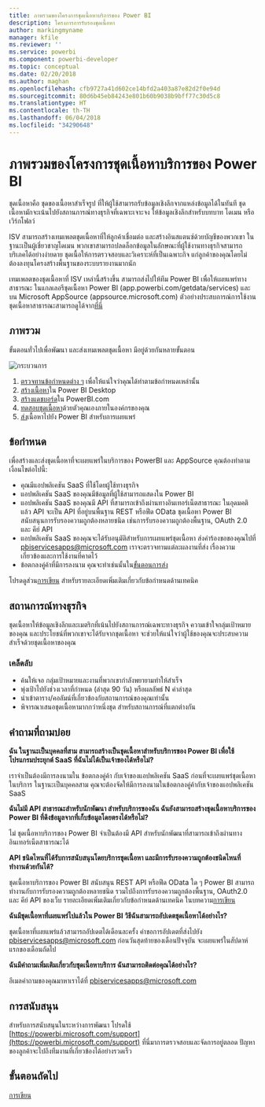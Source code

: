 ```yaml
---
title: ภาพรวมของโครงการชุดเนื้อหาบริการของ Power BI
description: โครงการการรับรองชุดเนื้อหา
author: markingmyname
manager: kfile
ms.reviewer: ''
ms.service: powerbi
ms.component: powerbi-developer
ms.topic: conceptual
ms.date: 02/20/2018
ms.author: maghan
ms.openlocfilehash: cfb9727a41d602ce14bfd2a403a87e82d2f0e94d
ms.sourcegitcommit: 80d6b45eb84243e801b60b9038b9bff77c30d5c8
ms.translationtype: HT
ms.contentlocale: th-TH
ms.lasthandoff: 06/04/2018
ms.locfileid: "34290648"
---
```

# <a name="overview-of-the-power-bi-service-content-pack-program"></a>ภาพรวมของโครงการชุดเนื้อหาบริการของ Power BI
ชุดเนื้อหาคือ ชุดของเนื้อหาสำเร็จรูป ที่ให้ผู้ใช้สามารถรับข้อมูลเชิงลึกจากแหล่งข้อมูลได้ในทันที ชุดเนื้อหามักจะเน้นไปยังสถานการณ์ทางธุรกิจที่เฉพาะเจาะจง ให้ข้อมูลเชิงลึกสำหรับบทบาท โดเมน หรือเวิร์กโฟลว์

ISV สามารถสร้างเทมเพลตชุดเนื้อหาที่ให้ลูกค้าเชื่อมต่อ และสร้างอินสแตนซ์ด้วยบัญชีของพวกเขา ในฐานะเป็นผู้เชี่ยวชาญโดเมน พวกเขาสามารถปลดล็อกข้อมูลในลักษณะที่ผู้ใช้งานทางธุรกิจสามารถบริเภคได้อย่างง่ายดาย ชุดเนื้อให้การตรวจสอบและวิเคราะห์ที่เป็นเฉพาะกิจ แก่ลูกค้าของคุณโดยไม่ต้องลงทุนโครงสร้างพื้นฐานของระบบรายงานมากนัก 

เทมเพลตของชุดเนื้อหาที่ ISV เหล่านี้สร้างขึ้น สามารถส่งไปให้ทีม Power BI เพื่อให้เผยแพร่ทางสาธารณะ ในแกลเลอรีชุดเนื้อหา Power BI (app.powerbi.com/getdata/services) และบน Microsoft AppSource (appsource.microsoft.com) ตัวอย่างประสบการณ์การใช้งานชุดเนื้อหาสาธารณะสามารถดูได้จาก[ที่นี่](template-content-pack-experience.md)

## <a name="overview"></a>ภาพรวม
ขั้นตอนทั่วไปเพื่อพัฒนา และส่งเทมเพลตชุดเนื้อหา มีอยู่ด้วยกันหลายขั้นตอน

 ![กระบวนการ](media/service-content-pack-overview/developer-content-pack-overview.png)

1. [ตรวจทานข้อกำหนดต่าง ๆ](#requirements) เพื่อให้แน่ใจว่าคุณได้ทำตามข้อกำหนดเหล่านั้น
2. [สร้างเนื้อหา](template-content-pack-authoring.md#queries)ใน Power BI Desktop
3. [สร้างแดชบอร์ด](template-content-pack-authoring.md#dashboard)ใน PowerBI.com
4. [ทดสอบชุดเนื้อหา](template-content-pack-testing.md)ด้วยตัวคุณเองภายในองค์กรของคุณ
5. [ส่ง](template-content-pack-testing.md#submission)เนื้อหาไปยัง Power BI สำหรับการเผยแพร่

<a name="requirements"></a>

## <a name="requirements"></a>ข้อกำหนด
เพื่อสร้างและส่งชุดเนื้อหาที่จะเผยแพร่ในบริการของ PowerBI และ AppSource คุณต้องทำตามเงื่อนไขต่อไปนี้:

* คุณมีแอปพลิเคชัน SaaS ที่ใช้โดยผู้ใช้ทางธุรกิจ
* แอปพลิเคชัน SaaS ของคุณมีข้อมูลที่ผู้ใช้สามารถแสดงใน Power BI
* แอปพลิเคชัน SaaS ของคุณมี API ที่สามารถเข้าถึงผ่านทางอินเทอร์เน็ตสาธารณะ ในอุดมคติแล้ว API จะเป็น API ที่อยู่บนพื้นฐาน REST หรือฟีด OData ชุดเนื้อหา Power BI สนับสนุนการรับรองความถูกต้องหลายชนิด เช่นการรับรองความถูกต้องพื้นฐาน, OAuth 2.0 และ คีย์ API 
* แอปพลิเคชัน SaaS ของคุณจะได้รับอนุมัติสำหรับการเผยแพร่ชุดเนื้อหา ส่งคำร้องขอของคุณไปที่ pbiservicesapps@microsoft.com เราจะตรวจทานแต่ละผลงานที่ส่ง เรื่องความเกี่ยวข้องและการใช้งานที่คาดไว้ 
* ข้อตกลงคู่ค้าที่มีการลงนาม คุณจะทำเช่นนั้นใน[ขั้นตอนการส่ง](template-content-pack-testing.md#submission)

โปรดดูส่วน[การเขียน](template-content-pack-authoring.md) สำหรับรายละเอียดเพิ่มเติมเกี่ยวกับข้อกำหนดด้านเทคนิค

## <a name="business-scenario"></a>สถานการณ์ทางธุรกิจ
ชุดเนื้อหาให้ข้อมูลเชิงลึกและเมตริกที่เน้นไปยังสถานการณ์เฉพาะทางธุรกิจ ความเข้าใจกลุ่มเป้าหมายของคุณ และประโยชน์ที่พวกเขาจะได้รับจากชุดเนื้อหา จะช่วยให้แน่ใจว่าผู้ใช้ของคุณจะประสบความสำเร็จด้วยชุดเนื้อหาของคุณ

### <a name="tips"></a>เคล็ดลับ
* ค้นให้เจอ กลุ่มเป้าหมายและงานที่พวกเขากำลังพยายามทำให้สำเร็จ  
* พุ่งเป้าไปยังช่วงเวลาที่กำหนด (ล่าสุด 90 วัน) หรือผลลัพธ์ N ค่าล่าสุด  
* นำเข้าตาราง/คอลัมน์ที่เกี่ยวข้องกับสถานการณ์ของคุณเท่านั้น  
* พิจารณาเสนอชุดเนื้อหามากกว่าหนึ่งชุด สำหรับสถานการณ์ที่แตกต่างกัน  

## <a name="frequently-asked-questions"></a>คำถามที่ถามบ่อย
**ฉัน ในฐานะเป็นบุคคลที่สาม สามารถสร้างเป็นชุดเนื้อหาสำหรับบริการของ Power BI เพื่อใช้โปรแกรมประยุกต์ SaaS ที่ฉันไม่ได้เป็นเจ้าของได้หรือไม่?**

เราจำเป็นต้องมีการลงนามใน ข้อตกลงคู่ค้า กับเจ้าของแอปพลิเคชัน SaaS ก่อนที่จะเผยแพร่ชุดเนื้อหาในบริการ ในฐานะเป็นบุคคลสาม คุณจะต้องจัดให้มีการลงนามในข้อตกลงคู่ค้ากับเจ้าของแอปพลิเคชัน SaaS

**ฉันไม่มี API สาธารณะสำหรับนักพัฒนา สำหรับบริการของฉัน ฉันยังสามารถสร้างชุดเนื้อหาบริการของ Power BI ที่ดึงข้อมูลจากที่เก็บข้อมูลโดยตรงได้หรือไม่?**

ไม่ ชุดเนื้อหาบริการของ Power BI จำเป็นต้องมี API สำหรับนักพัฒนาที่สามารถเข้าถึงผ่านทางอินเทอร์เน็ตสาธารณะได้

**API ชนิดไหนที่ได้รับการสนับสนุนโดยบริการชุดเนื้อหา และมีการรับรองความถูกต้องชนิดไหนที่ทำงานด้วยกันได้?**

ชุดเนื้อหาบริการของ Power BI สนับสนุน REST API หรือฟีด OData ใด ๆ Power BI สามารถทำงานกับการรับรองความถูกต้องหลายชนิด รวมไปถึงการรับรองความถูกต้องพื้นฐาน, OAuth2.0 และ คีย์ API ของเว็บ รายละเอียดเพิ่มเติมเกี่ยวกับข้อกำหนดด้านเทคนิค ในบทความ[การเขียน](template-content-pack-authoring.md#dashboard)

**ฉันมีชุดเนื้อหาที่เผยแพร่ไปแล้วใน Power BI วิธีฉันสามารถอัปเดตชุดเนื้อหาได้อย่างไร?**

ชุดเนื้อหาที่เผยแพร่แล้วสามารถอัปเดตได้เดือนละครั้ง คำขอการอัปเดตที่ส่งไปยัง [pbiservicesapps@microsoft.com](mailto:pbiservicesapps@microsoft.com) ก่อนวันสุดท้ายของเดือนปัจจุบัน จะเผยแพร่ในสัปดาห์แรกของเดือนถัดไป

**ฉันมีคำถามเพิ่มเติมเกี่ยวกับชุดเนื้อหาบริการ ฉันสามารถติดต่อคุณได้อย่างไร?**

อีเมลคำถามของคุณมาหาเราได้ที่ [pbiservicesapps@microsoft.com](mailto:pbiservicesapps@microsoft.com)

## <a name="support"></a>การสนับสนุน
สำหรับการสนับสนุนในระหว่างการพัฒนา โปรดใช้ [https://powerbi.microsoft.com/support](https://powerbi.microsoft.com/support) ที่นี่มาการตรวจสอบและจัดการอยู่ตลอด ปัญหาของลูกค้าจะไปถึงทีมงานที่เกี่ยวข้องได้อย่างรวดเร็ว

## <a name="next-step"></a>ขั้นตอนถัดไป
[การเขียน](template-content-pack-authoring.md)


